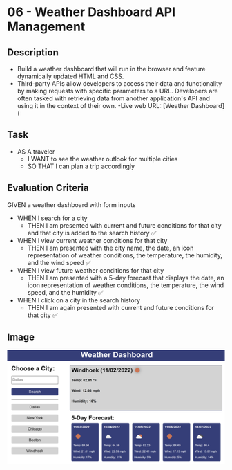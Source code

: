 # 06 - Weather Dashboard API Management

## Description

- Build a weather dashboard that will run in the browser and feature dynamically updated HTML and CSS.
- Third-party APIs allow developers to access their data and functionality by making requests with specific parameters to a URL. Developers are often tasked with retrieving data from another application's API and using it in the context of their own.
-Live web URL: [Weather Dashboard](

## Task
- AS A traveler
  - I WANT to see the weather outlook for multiple cities
  -  SO THAT I can plan a trip accordingly

## Evaluation Criteria

GIVEN a weather dashboard with form inputs
- WHEN I search for a city
  - THEN I am presented with current and future conditions for that city and that city is added to the search history  ✅
- WHEN I view current weather conditions for that city
  - THEN I am presented with the city name, the date, an icon representation of weather conditions, the temperature, the humidity, and the wind speed ✅
- WHEN I view future weather conditions for that city
  - THEN I am presented with a 5-day forecast that displays the date, an icon representation of weather conditions, the temperature, the wind speed, and the humidity  ✅
- WHEN I click on a city in the search history
  - THEN I am again presented with current and future conditions for that city  ✅

## Image

![Weather Dashboard](https://github.com/JohanBotes/jb-SMU06-WeatherDashboard/blob/main/WeatherDashBoard.png)
